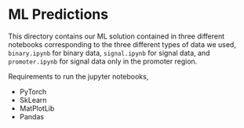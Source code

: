 # ML Predictions
This directory contains our ML solution contained in three different notebooks corresponding to the three different types of
data we used, `binary.ipynb` for binary data, `signal.ipynb` for signal data, and `promoter.ipynb` for signal data only in the promoter region.

Requirements to run the jupyter notebooks,

- PyTorch
- SkLearn
- MatPlotLib
- Pandas
